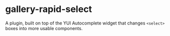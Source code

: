 gallery-rapid-select
========

A plugin, built on top of the YUI Autocomplete widget that changes `<select>` boxes into more usable components.
